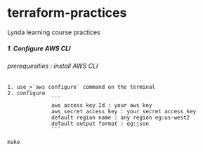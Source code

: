 # terraform-practices
Lynda learning course practices

##### 1. Configure AWS CLI
###### prerequesities : install AWS CLI
    1. use >`aws configure` command on the terminal
    2. configure 
                  ```
                  aws access key Id : your aws key
                  aws secret access key : your secret access key
                  default region name : any region eg:us-west2
                  default output format : eg:json
                  ```
`make`
